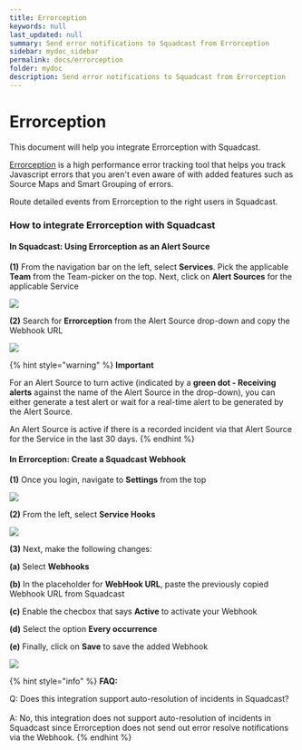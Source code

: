 ```yaml
---
title: Errorception
keywords: null
last_updated: null
summary: Send error notifications to Squadcast from Errorception
sidebar: mydoc_sidebar
permalink: docs/errorception
folder: mydoc
description: Send error notifications to Squadcast from Errorception
---
```


# Errorception

This document will help you integrate Errorception with Squadcast.

[Errorception](https://errorception.com/) is a high performance error tracking tool that helps you track Javascript errors that you aren't even aware of with added features such as Source Maps and Smart Grouping of errors.

Route detailed events from Errorception to the right users in Squadcast.

### How to integrate Errorception with Squadcast

#### In Squadcast: Using Errorception as an Alert Source

**(1)** From the navigation bar on the left, select **Services**. Pick the applicable **Team** from the Team-picker on the top. Next, click on **Alert Sources** for the applicable Service

![](../../.gitbook/assets/alert\_source\_1.png)

**(2)** Search for **Errorception** from the Alert Source drop-down and copy the Webhook URL

![](../../.gitbook/assets/errorception\_1.png)

{% hint style="warning" %}
**Important**

For an Alert Source to turn active (indicated by a **green dot - Receiving alerts** against the name of the Alert Source in the drop-down), you can either generate a test alert or wait for a real-time alert to be generated by the Alert Source.

An Alert Source is active if there is a recorded incident via that Alert Source for the Service in the last 30 days.
{% endhint %}

#### In Errorception: Create a Squadcast Webhook

**(1)** Once you login, navigate to **Settings** from the top

![](../../.gitbook/assets/errorception\_2.png)

**(2)** From the left, select **Service Hooks**

![](../../.gitbook/assets/errorception\_3.png)

**(3)** Next, make the following changes:

**(a)** Select **Webhooks**

**(b)** In the placeholder for **WebHook URL**, paste the previously copied Webhook URL from Squadcast

**(c)** Enable the checbox that says **Active** to activate your Webhook

**(d)** Select the option **Every occurrence**

**(e)** Finally, click on **Save** to save the added Webhook

![](../../.gitbook/assets/errorception\_4.png)

{% hint style="info" %}
**FAQ:**

Q: Does this integration support auto-resolution of incidents in Squadcast?\
\
A: No, this integration does not support auto-resolution of incidents in Squadcast since Errorception does not send out error resolve notifications via the Webhook.
{% endhint %}
